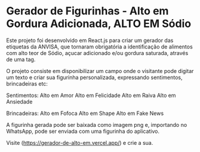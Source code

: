 # Gerador de Figurinhas - Alto em Gordura Adicionada, ALTO EM Sódio

Este projeto foi desenvolvido em React.js para criar um gerador das etiquetas da ANVISA, que tornaram obrigatória a identificação de alimentos com alto teor de Sódio, açucar adicionado e/ou gordura saturada, através de uma tag.

O projeto consiste em disponibilizar um campo onde o visitante pode digitar um texto e criar sua figurinha personalizada, expressando sentimentos, brincadeiras etc:

Sentimentos:
Alto em Amor
Alto em Felicidade
Alto em Raiva
Alto em Ansiedade

Brincadeiras:
Alto em Fofoca
Alto em Shape
Alto em Fake News


A figurinha gerada pode ser baixada como imagem png e, importando no WhatsApp, pode ser enviada com uma figurinha do aplicativo.

Visite (https://gerador-de-alto-em.vercel.app/) e crie a sua.
